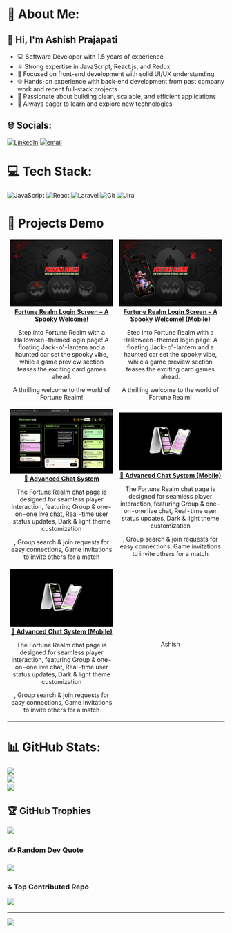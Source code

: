 # 💫 About Me:
## 👋 Hi, I'm Ashish Prajapati
* 💻 Software Developer with 1.5 years of experience
* ⚛️ Strong expertise in JavaScript, React.js, and Redux
* 🎯 Focused on front-end development with solid UI/UX understanding
* 🌐 Hands-on experience with back-end development from past company work and recent full-stack projects
* 🚀 Passionate about building clean, scalable, and efficient applications
* 🧠 Always eager to learn and explore new technologies


## 🌐 Socials:
[![LinkedIn](https://img.shields.io/badge/LinkedIn-%230077B5.svg?logo=linkedin&logoColor=white)](https://linkedin.com/in/ashish-classic) [![email](https://img.shields.io/badge/Email-D14836?logo=gmail&logoColor=white)](mailto:ashish_classic@proton.me) 

# 💻 Tech Stack:
![JavaScript](https://img.shields.io/badge/javascript-%23323330.svg?style=for-the-badge&logo=javascript&logoColor=%23F7DF1E) ![React](https://img.shields.io/badge/react-%2320232a.svg?style=for-the-badge&logo=react&logoColor=%2361DAFB) ![Laravel](https://img.shields.io/badge/laravel-%23FF2D20.svg?style=for-the-badge&logo=laravel&logoColor=white) ![Git](https://img.shields.io/badge/git-%23F05033.svg?style=for-the-badge&logo=git&logoColor=white) ![Jira](https://img.shields.io/badge/jira-%230A0FFF.svg?style=for-the-badge&logo=jira&logoColor=white) 

# 📜 Projects Demo
<table>
  <tr>
    <td align="center">
      <a href="https://vimeo.com/1070551148/a3cb2833d9?ts=0&share=copy">
        <img src="assets/fortune-realm-thumbnail.png" width="250px"/><br/>
        <strong>Fortune Realm Login Screen – A Spooky Welcome!</strong>
      </a>
      <p>
Step into Fortune Realm with a Halloween-themed login page! A floating Jack-o’-lantern and a haunted car set the spooky vibe, while a game preview section teases the exciting card games ahead.

A thrilling welcome to the world of Fortune Realm!</p>
    </td>
    <td align="center">
      <a href="https://vimeo.com/1072794834/2b79c4aee9?ts=0&share=copy">
        <img src="assets/mobile-fortune-realm-thumbnail.png" width="250px"/><br/>
        <strong>Fortune Realm Login Screen – A Spooky Welcome! (Mobile)</strong>
      </a>
      <p>Step into Fortune Realm with a Halloween-themed login page! A floating Jack-o’-lantern and a haunted car set the spooky vibe, while a game preview section teases the exciting card games ahead.

A thrilling welcome to the world of Fortune Realm!</p>
    </td>
  </tr>
  <tr>
    <td align="center">
      <a href="https://vimeo.com/1078178899/3dcb4b3573">
        <img src="assets/chat.png" width="250px"/><br/>
        <strong>💬 Advanced Chat System</strong>
      </a>
      <p>The Fortune Realm chat page is designed for seamless player interaction, featuring Group & one-on-one live chat, Real-time user status updates, Dark & light theme customization

, Group search & join requests for easy connections, Game invitations to invite others for a match

</p>
    </td>
    <td align="center">
      <a href="https://vimeo.com/1080225707/1c3a7259af">
        <img src="assets/mobile-chat.png" width="250px"/><br/>
        <strong>💬 Advanced Chat System (Mobile)</strong>
      </a>
      <p>The Fortune Realm chat page is designed for seamless player interaction, featuring Group & one-on-one live chat, Real-time user status updates, Dark & light theme customization

, Group search & join requests for easy connections, Game invitations to invite others for a match

</p>
    </td>
  </tr>
  <tr>
    <td align="center">
       <a href="https://vimeo.com/1080225707/1c3a7259af">
        <img src="assets/mobile-chat.png" width="250px"/><br/>
        <strong>💬 Advanced Chat System (Mobile)</strong>
      </a>
      <p>The Fortune Realm chat page is designed for seamless player interaction, featuring Group & one-on-one live chat, Real-time user status updates, Dark & light theme customization

, Group search & join requests for easy connections, Game invitations to invite others for a match

</p>
    </td>
    <td align="center">
      Ashish
    </td>
  </tr>
</table>

# 📊 GitHub Stats:
![](https://github-readme-stats.vercel.app/api?username=ashish-web-developer&theme=dark&hide_border=false&include_all_commits=false&count_private=false)<br/>
![](https://nirzak-streak-stats.vercel.app/?user=ashish-web-developer&theme=dark&hide_border=false)<br/>
![](https://github-readme-stats.vercel.app/api/top-langs/?username=ashish-web-developer&theme=dark&hide_border=false&include_all_commits=false&count_private=false&layout=compact)

## 🏆 GitHub Trophies
![](https://github-profile-trophy.vercel.app/?username=ashish-web-developer&theme=gruvbox&no-frame=false&no-bg=false&margin-w=4)

### ✍️ Random Dev Quote
![](https://quotes-github-readme.vercel.app/api?type=horizontal&theme=radical)

### 🔝 Top Contributed Repo
![](https://github-contributor-stats.vercel.app/api?username=ashish-web-developer&limit=5&theme=dark&combine_all_yearly_contributions=true)

---
[![](https://visitcount.itsvg.in/api?id=ashish-web-developer&icon=0&color=0)](https://visitcount.itsvg.in)

<!-- Proudly created with GPRM ( https://gprm.itsvg.in ) -->
